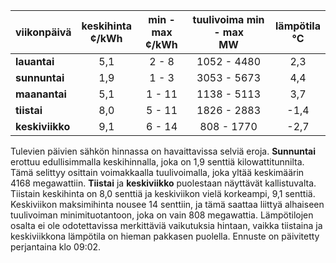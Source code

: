 | viikonpäivä  | keskihinta<br>¢/kWh | min - max<br>¢/kWh | tuulivoima min - max<br>MW | lämpötila<br>°C |
|:-------------|:----------------:|:----------------:|:-------------:|:-------------:|
| **lauantai**  |       5,1        |       2 - 8      |   1052 - 4480 |      2,3      |
| **sunnuntai** |       1,9        |       1 - 3      |   3053 - 5673 |      4,4      |
| **maanantai** |       5,1        |      1 - 11      |   1138 - 5113 |      3,7      |
| **tiistai**   |       8,0        |      5 - 11      |   1826 - 2883 |     -1,4      |
| **keskiviikko** |       9,1        |      6 - 14      |   808 - 1770  |     -2,7      |

Tulevien päivien sähkön hinnassa on havaittavissa selviä eroja. **Sunnuntai** erottuu edullisimmalla keskihinnalla, joka on 1,9 senttiä kilowattitunnilta. Tämä selittyy osittain voimakkaalla tuulivoimalla, joka yltää keskimäärin 4168 megawattiin. **Tiistai** ja **keskiviikko** puolestaan näyttävät kallistuvalta. Tiistain keskihinta on 8,0 senttiä ja keskiviikon vielä korkeampi, 9,1 senttiä. Keskiviikon maksimihinta nousee 14 senttiin, ja tämä saattaa liittyä alhaiseen tuulivoiman minimituotantoon, joka on vain 808 megawattia. Lämpötilojen osalta ei ole odotettavissa merkittäviä vaikutuksia hintaan, vaikka tiistaina ja keskiviikkona lämpötila on hieman pakkasen puolella. Ennuste on päivitetty perjantaina klo 09:02.